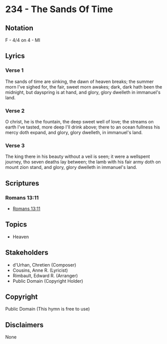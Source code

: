 # 234 - The Sands Of Time

## Notation

F - 4/4 on 4 - MI

## Lyrics

### Verse 1

The sands of time are sinking, the dawn of heaven breaks; the summer morn I've sighed for, the fair, sweet morn awakes; dark, dark hath been the midnight, but dayspring is at hand, and glory, glory dwelleth in immanuel's land.

### Verse 2

O christ, he is the fountain, the deep sweet well of love; the streams on earth I've tasted, more deep I'll drink above; there to an ocean fullness his mercy doth expand, and glory, glory dwelleth, in immanuel's land.

### Verse 3

The king there in his beauty without a veil is seen; it were a wellspent journey, tho seven deaths lay between; the lamb with his fair army doth on mount zion stand, and glory, glory dwelleth in immanuel's land.


## Scriptures

### Romans 13:11

- [Romans 13:11](https://www.biblegateway.com/passage/?search=Romans%2013%3A11)


## Topics

- Heaven

## Stakeholders

- d'Urhan, Chretien (Composer)
- Cousins, Anne R. (Lyricist)
- Rimbault, Edward R. (Arranger)
- Public Domain (Copyright Holder)

## Copyright

Public Domain
(This hymn is free to use)

## Disclaimers

None

